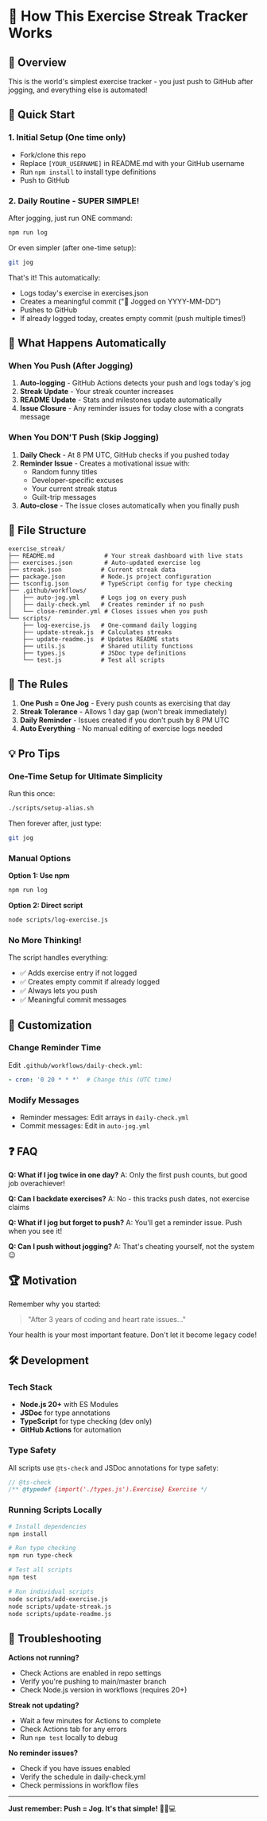# 🏃 How This Exercise Streak Tracker Works

## 📖 Overview

This is the world's simplest exercise tracker - you just push to GitHub after jogging, and everything else is automated!

## 🚀 Quick Start

### 1. Initial Setup (One time only)
- Fork/clone this repo
- Replace `[YOUR_USERNAME]` in README.md with your GitHub username
- Run `npm install` to install type definitions
- Push to GitHub

### 2. Daily Routine - SUPER SIMPLE!

After jogging, just run ONE command:
```bash
npm run log
```

Or even simpler (after one-time setup):
```bash
git jog
```

That's it! This automatically:
- Logs today's exercise in exercises.json
- Creates a meaningful commit ("🏃 Jogged on YYYY-MM-DD")
- Pushes to GitHub
- If already logged today, creates empty commit (push multiple times!)

## 🤖 What Happens Automatically

### When You Push (After Jogging)
1. **Auto-logging** - GitHub Actions detects your push and logs today's jog
2. **Streak Update** - Your streak counter increases
3. **README Update** - Stats and milestones update automatically
4. **Issue Closure** - Any reminder issues for today close with a congrats message

### When You DON'T Push (Skip Jogging)
1. **Daily Check** - At 8 PM UTC, GitHub checks if you pushed today
2. **Reminder Issue** - Creates a motivational issue with:
   - Random funny titles
   - Developer-specific excuses
   - Your current streak status
   - Guilt-trip messages
3. **Auto-close** - The issue closes automatically when you finally push

## 📁 File Structure

```
exercise_streak/
├── README.md              # Your streak dashboard with live stats
├── exercises.json         # Auto-updated exercise log
├── streak.json           # Current streak data
├── package.json          # Node.js project configuration
├── tsconfig.json         # TypeScript config for type checking
├── .github/workflows/
│   ├── auto-jog.yml      # Logs jog on every push
│   ├── daily-check.yml   # Creates reminder if no push
│   └── close-reminder.yml # Closes issues when you push
└── scripts/
    ├── log-exercise.js   # One-command daily logging
    ├── update-streak.js  # Calculates streaks
    ├── update-readme.js  # Updates README stats
    ├── utils.js          # Shared utility functions
    ├── types.js          # JSDoc type definitions
    └── test.js           # Test all scripts
```

## 🎯 The Rules

1. **One Push = One Jog** - Every push counts as exercising that day
2. **Streak Tolerance** - Allows 1 day gap (won't break immediately)
3. **Daily Reminder** - Issues created if you don't push by 8 PM UTC
4. **Auto Everything** - No manual editing of exercise logs needed

## 💡 Pro Tips

### One-Time Setup for Ultimate Simplicity

Run this once:
```bash
./scripts/setup-alias.sh
```

Then forever after, just type:
```bash
git jog
```

### Manual Options

**Option 1: Use npm**
```bash
npm run log
```

**Option 2: Direct script**
```bash
node scripts/log-exercise.js
```

### No More Thinking!
The script handles everything:
- ✅ Adds exercise entry if not logged
- ✅ Creates empty commit if already logged
- ✅ Always lets you push
- ✅ Meaningful commit messages

## 🔧 Customization

### Change Reminder Time
Edit `.github/workflows/daily-check.yml`:
```yaml
- cron: '0 20 * * *'  # Change this (UTC time)
```

### Modify Messages
- Reminder messages: Edit arrays in `daily-check.yml`
- Commit messages: Edit in `auto-jog.yml`

## ❓ FAQ

**Q: What if I jog twice in one day?**
A: Only the first push counts, but good job overachiever!

**Q: Can I backdate exercises?**
A: No - this tracks push dates, not exercise claims

**Q: What if I jog but forget to push?**
A: You'll get a reminder issue. Push when you see it!

**Q: Can I push without jogging?**
A: That's cheating yourself, not the system 😉

## 🏆 Motivation

Remember why you started:
> "After 3 years of coding and heart rate issues..."

Your health is your most important feature. Don't let it become legacy code!

## 🛠️ Development

### Tech Stack
- **Node.js 20+** with ES Modules
- **JSDoc** for type annotations
- **TypeScript** for type checking (dev only)
- **GitHub Actions** for automation

### Type Safety
All scripts use `@ts-check` and JSDoc annotations for type safety:
```javascript
// @ts-check
/** @typedef {import('./types.js').Exercise} Exercise */
```

### Running Scripts Locally
```bash
# Install dependencies
npm install

# Run type checking
npm run type-check

# Test all scripts
npm test

# Run individual scripts
node scripts/add-exercise.js
node scripts/update-streak.js
node scripts/update-readme.js
```

## 🐛 Troubleshooting

**Actions not running?**
- Check Actions are enabled in repo settings
- Verify you're pushing to main/master branch
- Check Node.js version in workflows (requires 20+)

**Streak not updating?**
- Wait a few minutes for Actions to complete
- Check Actions tab for any errors
- Run `npm test` locally to debug

**No reminder issues?**
- Check if you have issues enabled
- Verify the schedule in daily-check.yml
- Check permissions in workflow files

---

**Just remember: Push = Jog. It's that simple!** 🏃‍♂️💻